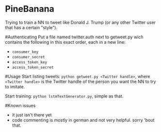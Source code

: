 # PineBanana
Trying to train a NN to tweet like Donald J. Trump (or any other Twitter user that has a certain "style"). 

#Authenticating
Put a file named twitter.auth next to getweet.py wich contains the following in this exact order, each in a new line:
* `consumer_key`
* `consumer_secret`
* `access_token_key`
* `access_token_secret`


#Usage
Start listing tweets: `python getweet.py <Twitter handle>`, where `<Twitter handle>` is the Twitter handle of the person you want the NN to try to imitate.

Start training: `python lstmTextGenerator.py`, simple as that. 

#Known issues
* it just isn't there yet
* code commenting is mostly in german and not very helpful. sorry 'bout that.
